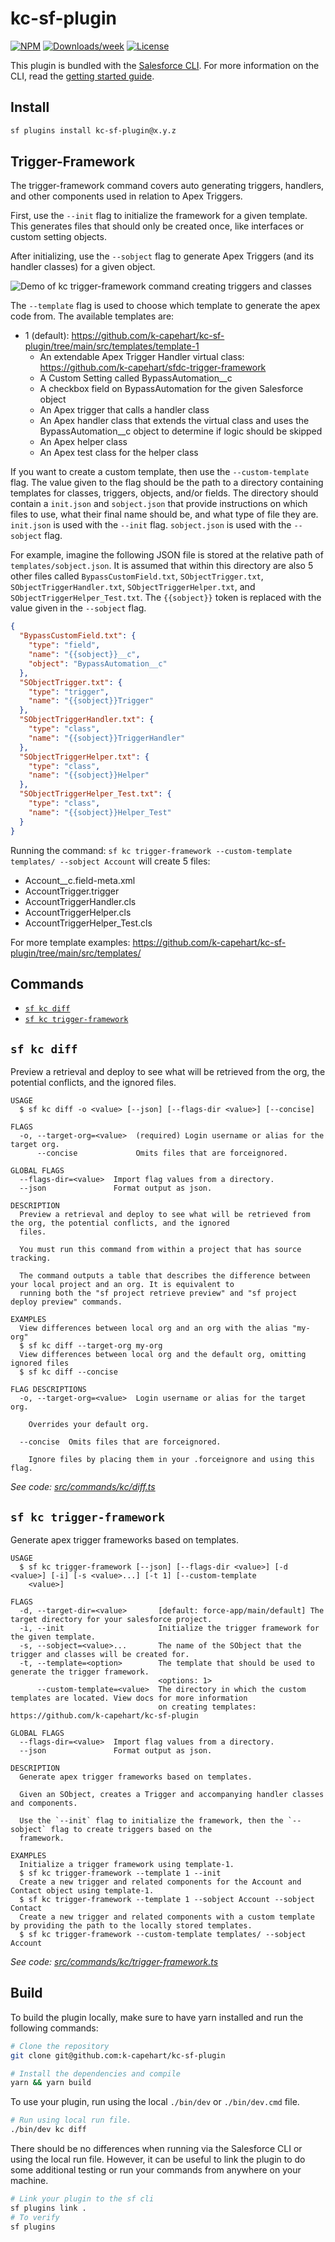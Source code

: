 # kc-sf-plugin

[![NPM](https://img.shields.io/npm/v/kc-sf-plugin.svg?label=kc-sf-plugin)](https://www.npmjs.com/package/kc-sf-plugin) [![Downloads/week](https://img.shields.io/npm/dw/kc-sf-plugin.svg)](https://npmjs.org/package/kc-sf-plugin) [![License](https://img.shields.io/badge/License-BSD%203--Clause-brightgreen.svg)](https://github.com/k-capehart/kc-sf-plugin/blob/main/LICENSE)

This plugin is bundled with the [Salesforce CLI](https://developer.salesforce.com/tools/sfdxcli). For more information on the CLI, read the [getting started guide](https://developer.salesforce.com/docs/atlas.en-us.sfdx_setup.meta/sfdx_setup/sfdx_setup_intro.htm).

## Install

```bash
sf plugins install kc-sf-plugin@x.y.z
```

## Trigger-Framework

The trigger-framework command covers auto generating triggers, handlers, and other components used in relation to Apex Triggers.

First, use the `--init` flag to initialize the framework for a given template. This generates files that should only be created once, like interfaces or custom setting objects.

After initializing, use the `--sobject` flag to generate Apex Triggers (and its handler classes) for a given object.

![Demo of kc trigger-framework command creating triggers and classes](./assets/trigger-framework.gif)

The `--template` flag is used to choose which template to generate the apex code from. The available templates are:

- 1 (default): https://github.com/k-capehart/kc-sf-plugin/tree/main/src/templates/template-1
  - An extendable Apex Trigger Handler virtual class: https://github.com/k-capehart/sfdc-trigger-framework
  - A Custom Setting called BypassAutomation\_\_c
  - A checkbox field on BypassAutomation for the given Salesforce object
  - An Apex trigger that calls a handler class
  - An Apex handler class that extends the virtual class and uses the BypassAutomation\_\_c object to determine if logic should be skipped
  - An Apex helper class
  - An Apex test class for the helper class

If you want to create a custom template, then use the `--custom-template` flag. The value given to the flag should be the path to a directory containing templates for classes, triggers, objects, and/or fields. The directory should contain a `init.json` and `sobject.json` that provide instructions on which files to use, what their final name should be, and what type of file they are. `init.json` is used with the `--init` flag. `sobject.json` is used with the `--sobject` flag.

For example, imagine the following JSON file is stored at the relative path of `templates/sobject.json`. It is assumed that within this directory are also 5 other files called `BypassCustomField.txt`, `SObjectTrigger.txt`, `SObjectTriggerHandler.txt`, `SObjectTriggerHelper.txt`, and `SObjectTriggerHelper_Test.txt`. The `{{sobject}}` token is replaced with the value given in the `--sobject` flag.

```json
{
  "BypassCustomField.txt": {
    "type": "field",
    "name": "{{sobject}}__c",
    "object": "BypassAutomation__c"
  },
  "SObjectTrigger.txt": {
    "type": "trigger",
    "name": "{{sobject}}Trigger"
  },
  "SObjectTriggerHandler.txt": {
    "type": "class",
    "name": "{{sobject}}TriggerHandler"
  },
  "SObjectTriggerHelper.txt": {
    "type": "class",
    "name": "{{sobject}}Helper"
  },
  "SObjectTriggerHelper_Test.txt": {
    "type": "class",
    "name": "{{sobject}}Helper_Test"
  }
}
```

Running the command: `sf kc trigger-framework --custom-template templates/ --sobject Account` will create 5 files:

- Account\_\_c.field-meta.xml
- AccountTrigger.trigger
- AccountTriggerHandler.cls
- AccountTriggerHelper.cls
- AccountTriggerHelper_Test.cls

For more template examples: https://github.com/k-capehart/kc-sf-plugin/tree/main/src/templates/

## Commands

<!-- commands -->
* [`sf kc diff`](#sf-kc-diff)
* [`sf kc trigger-framework`](#sf-kc-trigger-framework)

## `sf kc diff`

Preview a retrieval and deploy to see what will be retrieved from the org, the potential conflicts, and the ignored files.

```
USAGE
  $ sf kc diff -o <value> [--json] [--flags-dir <value>] [--concise]

FLAGS
  -o, --target-org=<value>  (required) Login username or alias for the target org.
      --concise             Omits files that are forceignored.

GLOBAL FLAGS
  --flags-dir=<value>  Import flag values from a directory.
  --json               Format output as json.

DESCRIPTION
  Preview a retrieval and deploy to see what will be retrieved from the org, the potential conflicts, and the ignored
  files.

  You must run this command from within a project that has source tracking.

  The command outputs a table that describes the difference between your local project and an org. It is equivalent to
  running both the "sf project retrieve preview" and "sf project deploy preview" commands.

EXAMPLES
  View differences between local org and an org with the alias "my-org"
  $ sf kc diff --target-org my-org
  View differences between local org and the default org, omitting ignored files
  $ sf kc diff --concise

FLAG DESCRIPTIONS
  -o, --target-org=<value>  Login username or alias for the target org.

    Overrides your default org.

  --concise  Omits files that are forceignored.

    Ignore files by placing them in your .forceignore and using this flag.
```

_See code: [src/commands/kc/diff.ts](https://github.com/k-capehart/kc-sf-plugin/blob/1.4.9/src/commands/kc/diff.ts)_

## `sf kc trigger-framework`

Generate apex trigger frameworks based on templates.

```
USAGE
  $ sf kc trigger-framework [--json] [--flags-dir <value>] [-d <value>] [-i] [-s <value>...] [-t 1] [--custom-template
    <value>]

FLAGS
  -d, --target-dir=<value>       [default: force-app/main/default] The target directory for your salesforce project.
  -i, --init                     Initialize the trigger framework for the given template.
  -s, --sobject=<value>...       The name of the SObject that the trigger and classes will be created for.
  -t, --template=<option>        The template that should be used to generate the trigger framework.
                                 <options: 1>
      --custom-template=<value>  The directory in which the custom templates are located. View docs for more information
                                 on creating templates: https://github.com/k-capehart/kc-sf-plugin

GLOBAL FLAGS
  --flags-dir=<value>  Import flag values from a directory.
  --json               Format output as json.

DESCRIPTION
  Generate apex trigger frameworks based on templates.

  Given an SObject, creates a Trigger and accompanying handler classes and components.

  Use the `--init` flag to initialize the framework, then the `--sobject` flag to create triggers based on the
  framework.

EXAMPLES
  Initialize a trigger framework using template-1.
  $ sf kc trigger-framework --template 1 --init
  Create a new trigger and related components for the Account and Contact object using template-1.
  $ sf kc trigger-framework --template 1 --sobject Account --sobject Contact
  Create a new trigger and related components with a custom template by providing the path to the locally stored templates.
  $ sf kc trigger-framework --custom-template templates/ --sobject Account
```

_See code: [src/commands/kc/trigger-framework.ts](https://github.com/k-capehart/kc-sf-plugin/blob/1.4.9/src/commands/kc/trigger-framework.ts)_
<!-- commandsstop -->

## Build

To build the plugin locally, make sure to have yarn installed and run the following commands:

```bash
# Clone the repository
git clone git@github.com:k-capehart/kc-sf-plugin

# Install the dependencies and compile
yarn && yarn build
```

To use your plugin, run using the local `./bin/dev` or `./bin/dev.cmd` file.

```bash
# Run using local run file.
./bin/dev kc diff
```

There should be no differences when running via the Salesforce CLI or using the local run file. However, it can be useful to link the plugin to do some additional testing or run your commands from anywhere on your machine.

```bash
# Link your plugin to the sf cli
sf plugins link .
# To verify
sf plugins
```
